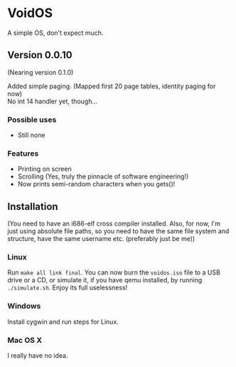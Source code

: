 # VoidOS
A simple OS, don't expect much.
## Version 0.0.10

(Nearing version 0.1.0)

Added simple paging. (Mapped first 20 page tables, identity paging for now)  
No int 14 handler yet, though...

### Possible uses
* Still none
### Features
* Printing on screen
* Scrolling (Yes, truly the pinnacle of software engineering!)
* Now prints semi-random characters when you gets()!

## Installation
(You need to have an i686-elf cross compiler installed. Also, for now, I'm just using absolute file paths, so you need to have the same file system and structure, have the same username etc. (preferably just be me))

### Linux
Run `make all link final`. You can now burn the `voidos.iso` file to a USB drive or a CD, or simulate it, if you have qemu installed, by running `./simulate.sh`. Enjoy its full uselessness!

### Windows
Install cygwin and run steps for Linux.

### Mac OS X
I really have no idea.
